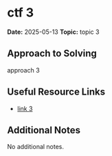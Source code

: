 
# ctf 3

**Date:** 2025-05-13
**Topic:** topic 3

## Approach to Solving

approach 3

## Useful Resource Links

- [link 3]()

## Additional Notes

No additional notes.
    